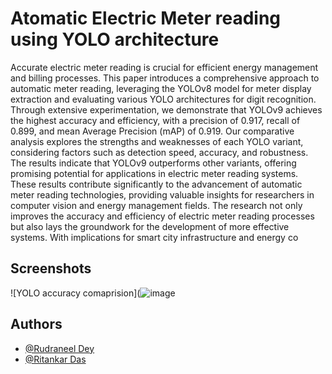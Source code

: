 
# Atomatic Electric Meter reading using YOLO architecture

Accurate electric meter reading is crucial for efficient energy management and billing processes. This paper introduces a
comprehensive approach to automatic meter reading, leveraging the YOLOv8 model for meter display extraction and evaluating various
YOLO architectures for digit recognition. Through extensive experimentation, we demonstrate that YOLOv9 achieves the highest
accuracy and efficiency, with a precision of 0.917, recall of 0.899, and mean Average Precision (mAP) of 0.919. Our comparative analysis
explores the strengths and weaknesses of each YOLO variant, considering factors such as detection speed, accuracy, and robustness.
The results indicate that YOLOv9 outperforms other variants, offering promising potential for applications in electric meter reading
systems. These results contribute significantly to the advancement of automatic meter reading technologies, providing valuable insights
for researchers in computer vision and energy management fields. The research not only improves the accuracy and efficiency of electric
meter reading processes but also lays the groundwork for the development of more effective systems. With implications for smart city
infrastructure and energy co

## Screenshots

![YOLO accuracy comaprision](![image](https://github.com/Wolfkissed6040/Electric-Meter-Reading-using-YOLO-architecture/assets/109857615/00992a0f-2911-47b4-9e43-939f4b9a9e00)


## Authors

- [@Rudraneel Dey](https://github.com/Wolfkissed6040)
- [@Ritankar Das](https://github.com/drift6252)
